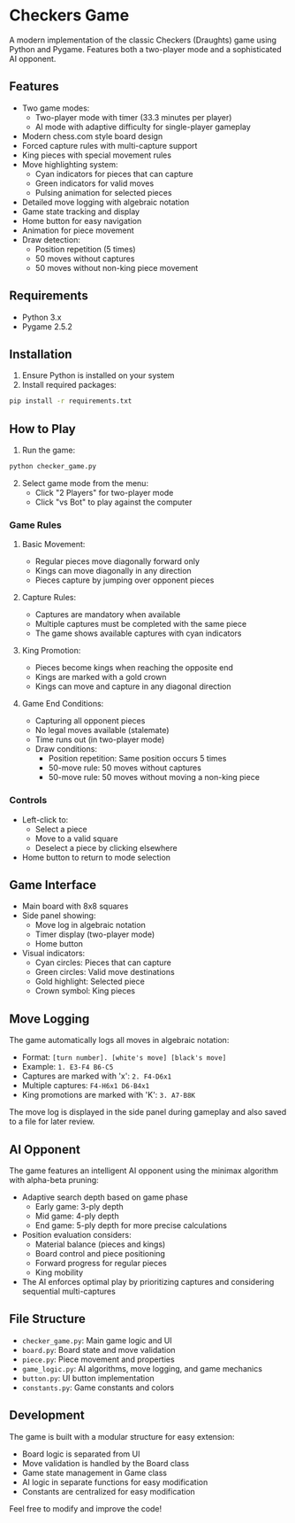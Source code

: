 # Checkers Game

A modern implementation of the classic Checkers (Draughts) game using Python and Pygame. Features both a two-player mode and a sophisticated AI opponent.

## Features

- Two game modes:
  - Two-player mode with timer (33.3 minutes per player)
  - AI mode with adaptive difficulty for single-player gameplay
- Modern chess.com style board design
- Forced capture rules with multi-capture support
- King pieces with special movement rules
- Move highlighting system:
  - Cyan indicators for pieces that can capture
  - Green indicators for valid moves
  - Pulsing animation for selected pieces
- Detailed move logging with algebraic notation
- Game state tracking and display
- Home button for easy navigation
- Animation for piece movement
- Draw detection:
  - Position repetition (5 times)
  - 50 moves without captures
  - 50 moves without non-king piece movement

## Requirements

- Python 3.x
- Pygame 2.5.2

## Installation

1. Ensure Python is installed on your system
2. Install required packages:

```bash
pip install -r requirements.txt
```

## How to Play

1. Run the game:

```bash
python checker_game.py
```

2. Select game mode from the menu:
   - Click "2 Players" for two-player mode
   - Click "vs Bot" to play against the computer

### Game Rules

1. Basic Movement:

   - Regular pieces move diagonally forward only
   - Kings can move diagonally in any direction
   - Pieces capture by jumping over opponent pieces

2. Capture Rules:

   - Captures are mandatory when available
   - Multiple captures must be completed with the same piece
   - The game shows available captures with cyan indicators

3. King Promotion:

   - Pieces become kings when reaching the opposite end
   - Kings are marked with a gold crown
   - Kings can move and capture in any diagonal direction

4. Game End Conditions:
   - Capturing all opponent pieces
   - No legal moves available (stalemate)
   - Time runs out (in two-player mode)
   - Draw conditions:
     - Position repetition: Same position occurs 5 times
     - 50-move rule: 50 moves without captures
     - 50-move rule: 50 moves without moving a non-king piece

### Controls

- Left-click to:
  - Select a piece
  - Move to a valid square
  - Deselect a piece by clicking elsewhere
- Home button to return to mode selection

## Game Interface

- Main board with 8x8 squares
- Side panel showing:
  - Move log in algebraic notation
  - Timer display (two-player mode)
  - Home button
- Visual indicators:
  - Cyan circles: Pieces that can capture
  - Green circles: Valid move destinations
  - Gold highlight: Selected piece
  - Crown symbol: King pieces

## Move Logging

The game automatically logs all moves in algebraic notation:

- Format: `[turn number]. [white's move] [black's move]`
- Example: `1. E3-F4 B6-C5`
- Captures are marked with 'x': `2. F4-D6x1`
- Multiple captures: `F4-H6x1 D6-B4x1`
- King promotions are marked with 'K': `3. A7-B8K`

The move log is displayed in the side panel during gameplay and also saved to a file for later review.

## AI Opponent

The game features an intelligent AI opponent using the minimax algorithm with alpha-beta pruning:

- Adaptive search depth based on game phase
  - Early game: 3-ply depth
  - Mid game: 4-ply depth
  - End game: 5-ply depth for more precise calculations
- Position evaluation considers:
  - Material balance (pieces and kings)
  - Board control and piece positioning
  - Forward progress for regular pieces
  - King mobility
- The AI enforces optimal play by prioritizing captures and considering sequential multi-captures

## File Structure

- `checker_game.py`: Main game logic and UI
- `board.py`: Board state and move validation
- `piece.py`: Piece movement and properties
- `game_logic.py`: AI algorithms, move logging, and game mechanics
- `button.py`: UI button implementation
- `constants.py`: Game constants and colors

## Development

The game is built with a modular structure for easy extension:

- Board logic is separated from UI
- Move validation is handled by the Board class
- Game state management in Game class
- AI logic in separate functions for easy modification
- Constants are centralized for easy modification

Feel free to modify and improve the code!
